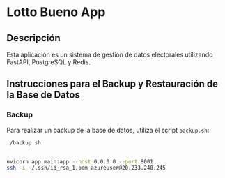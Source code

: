 # Lotto Bueno App

## Descripción

Esta aplicación es un sistema de gestión de datos electorales utilizando FastAPI, PostgreSQL y Redis.

## Instrucciones para el Backup y Restauración de la Base de Datos

### Backup

Para realizar un backup de la base de datos, utiliza el script `backup.sh`:

```bash
./backup.sh


uvicorn app.main:app --host 0.0.0.0 --port 8001
ssh -i ~/.ssh/id_rsa_1.pem azureuser@20.233.248.245



```
